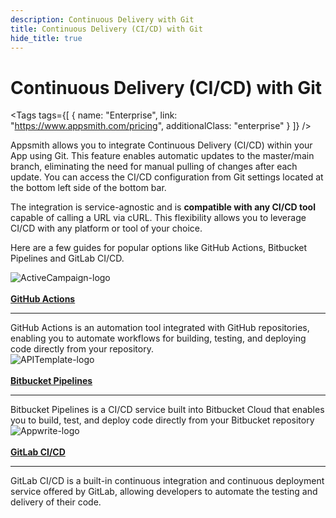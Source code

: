 ```yaml
---
description: Continuous Delivery with Git
title: Continuous Delivery (CI/CD) with Git
hide_title: true
---
```



<!-- vale off -->


<div className="tag-wrapper">
<h1>Continuous Delivery (CI/CD) with Git</h1>


<Tags
tags={[
{ name: "Enterprise", link: "https://www.appsmith.com/pricing", additionalClass: "enterprise" }
]}
/>


</div>


<!-- vale on -->


Appsmith allows you to integrate Continuous Delivery (CI/CD) within your App using Git. This feature enables automatic updates to the master/main branch, eliminating the need for manual pulling of changes after each update. You can access the CI/CD configuration from Git settings located at the bottom left side of the bottom bar.

The integration is service-agnostic and is **compatible with any CI/CD tool** capable of calling a URL via cURL. This flexibility allows you to leverage CI/CD with any platform or tool of your choice. 

Here are a few guides for popular options like GitHub Actions, Bitbucket Pipelines and GitLab CI/CD.




<!-- <div className="containerGridSampleApp">
<div className="containerColumnSampleApp columnGrid column-one">
       <div className="containerCol">
           <a href="/advanced-concepts/version-control-with-git/cd-with-github-actions"><strong>GitHub Actions</strong></a>
       </div> <hr/>
       <div className="containerDescription">GitHub Actions is an automation tool integrated with GitHub repositories, enabling you to automate workflows for building, testing, and deploying code directly from your repository.</div>
       <div className="containerTutorialLink"></div>
   </div>
</div> -->


<div className="containerGrid">
   <div className="containerColumnSampleApp columnGrid column-one" style={{padding:"20px"}}>
       <div className="containerCol">
           <img className="containerImage" src="/img/gitactions-logo.png" alt="ActiveCampaign-logo"/>
       </div> <br/>
        <div className="containerCol">
           <a href="/advanced-concepts/version-control-with-git/cd-with-github-actions"><strong>GitHub Actions</strong></a>
       </div> <hr/>
       <div className="containerDescription">GitHub Actions is an automation tool integrated with GitHub repositories, enabling you to automate workflows for building, testing, and deploying code directly from your repository.</div>
       <div className="containerTutorialLink"></div>
   </div>
   <div className="containerColumnSampleApp columnGrid column-two" style={{padding:"20px"}}>
       <div className="containerCol">
           <img className="containerImage" src="/img/bitbucket-pipeline.png" alt="APITemplate-logo"/>
       </div> <br/>
       <div className="containerCol">
           <a href="/advanced-concepts/version-control-with-git/cd-with-bitbucket"><strong>Bitbucket Pipelines</strong></a>
       </div> <hr/>
       <div className="containerDescription">Bitbucket Pipelines is a CI/CD service built into Bitbucket Cloud that enables you to build, test, and deploy code directly from your Bitbucket repository</div>
       <div className="containerTutorialLink"></div>
   </div>
     <div className="containerColumnSampleApp columnGrid column-two" style={{padding:"20px"}}>
       <div className="containerCol">
           <img className="containerImage" src="/img/gitlabcd1.png" alt="Appwrite-logo"/>
       </div> <br/>
       <div className="containerCol">
           <a href="/advanced-concepts/version-control-with-git/cd-with-gitlab"><strong>GitLab CI/CD</strong></a>
       </div> <hr/>
       <div className="containerDescription">GitLab CI/CD is a built-in continuous integration and continuous deployment service offered by GitLab, allowing developers to automate the testing and delivery of their code.</div>
       <div className="containerTutorialLink">
       </div>   
   </div>
</div>